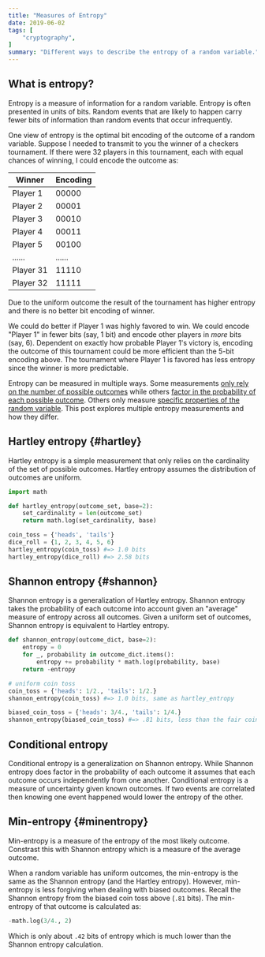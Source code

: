 ```yaml
---
title: "Measures of Entropy"
date: 2019-06-02
tags: [
    "cryptography",
]
summary: "Different ways to describe the entropy of a random variable."
---
```


## What is entropy?

Entropy is a measure of information for a random variable. Entropy is often
presented in units of bits. Random events that are likely to happen carry
fewer bits of information than random events that occur infrequently.

One view of entropy is the optimal bit encoding of the outcome of a random variable.
Suppose I needed to transmit to you the winner of a checkers tournament. If
there were 32 players in this tournament, each with equal chances of winning, I
could encode the outcome as:

| Winner    | Encoding |
|-----------|----------|
| Player 1  | 00000    |
| Player 2  | 00001    |
| Player 3  | 00010    |
| Player 4  | 00011    |
| Player 5  | 00100    |
| ......    | ......   |
| Player 31 | 11110    |
| Player 32 | 11111    |

Due to the uniform outcome the result of the tournament has higher
entropy and there is no better bit encoding of winner.

We could do better if Player 1 was highly favored to win. We could encode
"Player 1" in fewer bits (say, 1 bit) and encode other players in *more* bits
(say, 6). Dependent on exactly how probable Player 1's victory is, encoding the
outcome of this tournament could be more efficient than the 5-bit encoding
above. The tournament where Player 1 is favored has less entropy since the
winner is more predictable.

Entropy can be measured in multiple ways. Some measurements [only rely on
the number of possible outcomes](#hartley) while others [factor in the
probability of each possible outcome](#shannon). Others only measure [specific
properties of the random variable](#minentropy). This post explores
multiple entropy measurements and how they differ.

## Hartley entropy {#hartley}

Hartley entropy is a simple measurement that only relies on the
cardinality of the set of possible outcomes. Hartley entropy assumes the
distribution of outcomes are uniform. 

```python
import math

def hartley_entropy(outcome_set, base=2):
    set_cardinality = len(outcome_set)
    return math.log(set_cardinality, base)

coin_toss = {'heads', 'tails'}
dice_roll = {1, 2, 3, 4, 5, 6}
hartley_entropy(coin_toss) #=> 1.0 bits
hartley_entropy(dice_roll) #=> 2.58 bits
```

## Shannon entropy {#shannon}

Shannon entropy is a generalization of Hartley entropy. Shannon entropy takes
the probability of each outcome into account given an "average" measure of
entropy across all outcomes. Given a uniform set of outcomes, Shannon entropy
is equivalent to Hartley entropy.

```python
def shannon_entropy(outcome_dict, base=2):
    entropy = 0
    for _, probability in outcome_dict.items():
        entropy += probability * math.log(probability, base)
    return -entropy

# uniform coin toss
coin_toss = {'heads': 1/2., 'tails': 1/2.}
shannon_entropy(coin_toss) #=> 1.0 bits, same as hartley_entropy

biased_coin_toss = {'heads': 3/4., 'tails': 1/4.}
shannon_entropy(biased_coin_toss) #=> .81 bits, less than the fair coin
```

## Conditional entropy

Conditional entropy is a generalization on Shannon entropy. While Shannon
entropy does factor in the probability of each outcome it assumes that each
outcome occurs independently from one another. Conditional entropy is a measure
of uncertainty given known outcomes. If two events are correlated then knowing
one event happened would lower the entropy of the other.

## Min-entropy {#minentropy}

Min-entropy is a measure of the entropy of the most likely outcome. Constrast
this with Shannon entropy which is a measure of the average outcome.

When a random variable has uniform outcomes, the min-entropy is the same as the
Shannon entropy (and the Hartley entropy).  However, min-entropy is less
forgiving when dealing with biased outcomes. Recall the Shannon entropy from
the biased coin toss above (`.81` bits).  The min-entropy of that outcome is
calculated as:

```python
-math.log(3/4., 2)
```

Which is only about `.42` bits of entropy which is much lower than the Shannon
entropy calculation.
